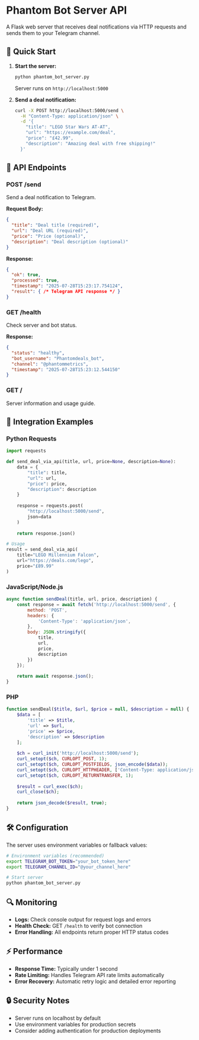 # Phantom Bot Server API

A Flask web server that receives deal notifications via HTTP requests and sends them to your Telegram channel.

## 🚀 Quick Start

1. **Start the server:**
   ```bash
   python phantom_bot_server.py
   ```
   Server runs on `http://localhost:5000`

2. **Send a deal notification:**
   ```bash
   curl -X POST http://localhost:5000/send \
     -H "Content-Type: application/json" \
     -d '{
       "title": "LEGO Star Wars AT-AT",
       "url": "https://example.com/deal",
       "price": "£42.99",
       "description": "Amazing deal with free shipping!"
     }'
   ```

## 📡 API Endpoints

### POST /send
Send a deal notification to Telegram.

**Request Body:**
```json
{
  "title": "Deal title (required)",
  "url": "Deal URL (required)",
  "price": "Price (optional)",
  "description": "Deal description (optional)"
}
```

**Response:**
```json
{
  "ok": true,
  "processed": true,
  "timestamp": "2025-07-28T15:23:17.754124",
  "result": { /* Telegram API response */ }
}
```

### GET /health
Check server and bot status.

**Response:**
```json
{
  "status": "healthy",
  "bot_username": "Phantomdeals_bot",
  "channel": "@phantommetrics",
  "timestamp": "2025-07-28T15:23:12.544150"
}
```

### GET /
Server information and usage guide.

## 🔌 Integration Examples

### Python Requests
```python
import requests

def send_deal_via_api(title, url, price=None, description=None):
    data = {
        "title": title,
        "url": url,
        "price": price,
        "description": description
    }
    
    response = requests.post(
        "http://localhost:5000/send",
        json=data
    )
    
    return response.json()

# Usage
result = send_deal_via_api(
    title="LEGO Millennium Falcon",
    url="https://deals.com/lego",
    price="£89.99"
)
```

### JavaScript/Node.js
```javascript
async function sendDeal(title, url, price, description) {
    const response = await fetch('http://localhost:5000/send', {
        method: 'POST',
        headers: {
            'Content-Type': 'application/json',
        },
        body: JSON.stringify({
            title,
            url,
            price,
            description
        })
    });
    
    return await response.json();
}
```

### PHP
```php
function sendDeal($title, $url, $price = null, $description = null) {
    $data = [
        'title' => $title,
        'url' => $url,
        'price' => $price,
        'description' => $description
    ];
    
    $ch = curl_init('http://localhost:5000/send');
    curl_setopt($ch, CURLOPT_POST, 1);
    curl_setopt($ch, CURLOPT_POSTFIELDS, json_encode($data));
    curl_setopt($ch, CURLOPT_HTTPHEADER, ['Content-Type: application/json']);
    curl_setopt($ch, CURLOPT_RETURNTRANSFER, 1);
    
    $result = curl_exec($ch);
    curl_close($ch);
    
    return json_decode($result, true);
}
```

## 🛠️ Configuration

The server uses environment variables or fallback values:

```bash
# Environment variables (recommended)
export TELEGRAM_BOT_TOKEN="your_bot_token_here"
export TELEGRAM_CHANNEL_ID="@your_channel_here"

# Start server
python phantom_bot_server.py
```

## 🔍 Monitoring

- **Logs:** Check console output for request logs and errors
- **Health Check:** GET `/health` to verify bot connection
- **Error Handling:** All endpoints return proper HTTP status codes

## ⚡ Performance

- **Response Time:** Typically under 1 second
- **Rate Limiting:** Handles Telegram API rate limits automatically
- **Error Recovery:** Automatic retry logic and detailed error reporting

## 🔒 Security Notes

- Server runs on localhost by default
- Use environment variables for production secrets
- Consider adding authentication for production deployments